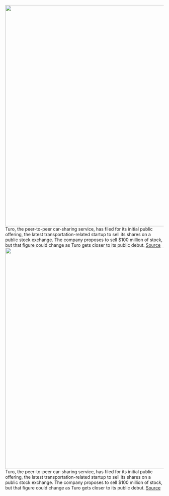 <img src='https://cdn.vox-cdn.com/thumbor/rLPUmteXNEMWGJfgJaCRmKznI2E=/0x0:2040x1360/1200x800/filters:focal(857x517:1183x843)/cdn.vox-cdn.com/uploads/chorus_image/image/70375155/akrales_180222_2325_0024.0.jpg' width='700px' /><br/>
Turo, the peer-to-peer car-sharing service, has filed for its initial public offering, the latest transportation-related startup to sell its shares on a public stock exchange. The company proposes to sell $100 million of stock, but that figure could change as Turo gets closer to its public debut.
<a href='https://www.theverge.com/2022/1/11/22878329/turo-car-sharing-ipo-s1-stock-price-losses'> Source <a/><img src='https://cdn.vox-cdn.com/thumbor/rLPUmteXNEMWGJfgJaCRmKznI2E=/0x0:2040x1360/1200x800/filters:focal(857x517:1183x843)/cdn.vox-cdn.com/uploads/chorus_image/image/70375155/akrales_180222_2325_0024.0.jpg' width='700px' /><br/>
Turo, the peer-to-peer car-sharing service, has filed for its initial public offering, the latest transportation-related startup to sell its shares on a public stock exchange. The company proposes to sell $100 million of stock, but that figure could change as Turo gets closer to its public debut.
<a href='https://www.theverge.com/2022/1/11/22878329/turo-car-sharing-ipo-s1-stock-price-losses'> Source <a/>